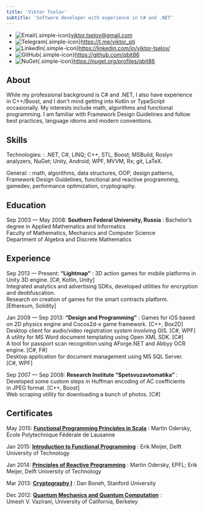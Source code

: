 ```yaml
---
title: 'Viktor Tselov'
subtitle: 'Software developer with experience in C# and .NET'
---
```

- ![Email][]{.simple-icon}<viktor.tselov@gmail.com>
- ![Telegram][]{.simple-icon}<https://t.me/viktor_pti>
- ![LinkedIn][]{.simple-icon}<https://linkedin.com/in/viktor-tselov/>
- ![GitHub][]{.simple-icon}<https://github.com/qbit86>
- ![NuGet][]{.simple-icon}<https://nuget.org/profiles/qbit86>

[Email]: https://unpkg.com/simple-icons@6.21.0/icons/maildotru.svg
[GitHub]: https://unpkg.com/simple-icons@6.21.0/icons/github.svg
[LinkedIn]: https://unpkg.com/simple-icons@6.21.0/icons/linkedin.svg
[NuGet]: https://unpkg.com/simple-icons@6.21.0/icons/nuget.svg
[Telegram]: https://unpkg.com/simple-icons@6.21.0/icons/telegram.svg

## About

While my professional background is C# and .NET, I also have experience in C++/Boost, and I don't mind getting into Kotlin or TypeScript occasionally.
My interests include math, algorithms and functional programming.
I am familiar with Framework Design Guidelines and follow best practices, language idioms and modern conventions.

## Skills

Technologies:
: .NET, C#, LINQ; C++, STL, Boost; MSBuild, Roslyn analyzers, NuGet; Unity, Android; WPF, MVVM, Rx; git, LaTeX.

General:
: math, algorithms, data structures, OOP, design patterns, Framework Design Guidelines, functional and reactive programming, gamedev, performance optimization, cryptography.

## Education

Sep 2003 — May 2008: **Southern Federal University, Russia**
: Bachelor’s degree in Applied Mathematics and Informatics  
  Faculty of Mathematics, Mechanics and Computer Science  
  Department of Algebra and Discrete Mathematics

## Experience

Sep 2013 — Present: **“Lightmap”**
: 3D action games for mobile platforms in Unity 3D engine. [C#, Kotlin, Unity]  
  Integrated analytics and advertising SDKs, developed utilities for encryption and deobfuscation.  
  Research on creation of games for the smart contracts platform. [Ethereum, Solidity]

Jan 2009 — Sep 2013: **“Design and Programming”**
: Games for iOS based on 2D physics engine and Cocos2d-x game framework. [C++, Box2D]  
  Desktop client for audio/video registration system involving GIS. [C#, WPF]  
  A utility for MS Word document templating using Open XML SDK. [C#]  
  A tool for passport scan recognition using AForge.NET and Abbyy OCR engine. [C#, F#]  
  Desktop application for document management using MS SQL Server. [C#, WPF]

Sep 2007 — Sep 2008: **Research Institute “Spetsvuzavtomatika”**
: Developed some custom steps in Huffman encoding of AC coefficients in JPEG format. [C++, Boost]  
  Web scraping utility for downloading a bunch of photos. [C#]

## Certificates

May 2015: [**Functional Programming Principles in Scala**][progfun]
: Martin Odersky, École Polytechnique Fédérale de Lausanne

Jan 2015: [**Introduction to Functional Programming**][intro]
: Erik Meijer, Delft University of Technology

Jan 2014: [**Principles of Reactive Programming**][reactive]
: Martin Odersky, EPFL; Erik Meijer, Delft University of Technology

Mar 2013: [**Cryptography I**][crypto]
: Dan Boneh, Stanford University

Dec 2012: [**Quantum Mechanics and Quantum Computation**][qcomp]
: Umesh V. Vazirani, University of California, Berkeley

[crypto]: https://coursera.org/api/legacyCertificates.v1/spark/statementOfAccomplishment/970296~683720/pdf
[intro]: https://s3.amazonaws.com/verify.edx.org/downloads/4b0f58a682eb4422bb42e36771b04afb/Certificate.pdf
[progfun]: https://coursera.org/api/legacyCertificates.v1/spark/statementOfAccomplishment/308~683720/pdf
[qcomp]: https://coursera.org/api/legacyCertificates.v1/spark/statementOfAccomplishment/162~683720/pdf
[reactive]: https://coursera.org/api/legacyCertificates.v1/spark/statementOfAccomplishment/971465~683720/pdf
